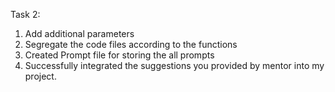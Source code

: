 Task 2:
1. Add additional parameters
2. Segregate the code files according to the functions
3. Created Prompt file for storing the all prompts
4. Successfully integrated the suggestions you provided by mentor into my project.
